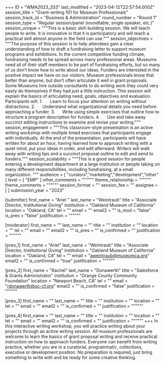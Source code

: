 +++
ID = "WMA2023_333"
last_modified = "2023-04-12T22:57:54.000Z"
session_title = "Grant-writing 101 for Museum Professionals"
session_track_id = "Business & Administration"
round_number = "Round 1"
session_type = "Regular session/panel (roundtable, single speaker, etc.)"
session_unique = """This is a basic skill-building session. We will teach people to write. It is innovative in that it is participatory and will teach a practical skill almost anyone in the field can use."""
session_objectives = """The purpose of this session is to help attendees gain a clear understanding of how to draft a fundraising letter to support museum programs and exhibitions. In the current competitive funding climate, fundraising needs to be spread across many professional areas. Museums need all of their staff members to be part of fundraising efforts, but so many of us don’t know how to write about our ideas. Funders are interested in the positive impact we have on our visitors. Museum professionals know that better than anyone, but don’t often articulate it well in grant proposals. Some Museums hire outside consultants to do writing work they could very easily do themselves if they had just a little instruction. This session will explain the basics of articulating need, goals, objectives and evaluation. Participants will:
1.      Learn to focus your attention on writing without distractions.
2.      Understand what organizational details you need before approaching a funder. 
3.      Write using simple exercises that outline how to structure a program description for funders.
4.      Use and take away succinct editing instructions to examine and revise your writing."""
session_engagement = """This classroom-style presentation is an active writing workshop with multiple timed exercises that participants engage with individually. At the end of the presentation, participants will have written for about an hour, having learned how to approach writing with a quiet mind, put your ideas in order, and edit afterward. Writers will walk away with writing tips and a succinct proposal outline to edit and send to funders."""
session_scalability = """This is a good session for people entering a development department at a large institution or people taking on many different responsibilities, including fundraising, at a small organization.
"""
audience = [ "curators","marketing","development","other" ]
level = [ "EMP" ]
other_comments = """"""
theme_relationship = """"""
theme_comments = """"""
session_format = ""
session_fee = ""
assignee = [  ]
submission_year = "2023"

[submitter]
first_name = "Ariel "
last_name = "Weintraub"
title = "Associate Director, Institutional Giving"
institution = "Oakland Museum of California"
location = "Oakland, CA"
tel = ""
email = ""
email2 = ""
is_mod = "false"
is_pres = "false"
justification = """"""

[moderator]
first_name = ""
last_name = ""
title = ""
institution = ""
location = ""
tel = ""
email = ""
email2 = ""
is_pres = ""
is_confirmed = ""
justification = """"""

[pres_1]
first_name = "Ariel"
last_name = "Weintraub"
title = "Associate Director, Institutional Giving"
institution = "Oakland Museum of California"
location = "Oakland, CA"
tel = ""
email = "aweintraub@museumca.org"
email2 = ""
is_confirmed = "true"
justification = """"""

[pres_2]
first_name = "Rachel"
last_name = "Donawerth"
title = "Salesforce & Grants Administrator"
institution = "Orange County Community Foundation"
location = "Newport Beach, CA"
tel = ""
email = "rdonawerth@oc-cf.org"
email2 = ""
is_confirmed = "false"
justification = """"""

[pres_3]
first_name = ""
last_name = ""
title = ""
institution = ""
location = ""
tel = ""
email = ""
email2 = ""
is_confirmed = ""
justification = """"""

[pres_4]
first_name = ""
last_name = ""
title = ""
institution = ""
location = ""
tel = ""
email = ""
email2 = ""
is_confirmed = ""
justification = """"""
+++
In this interactive writing workshop, you will practice writing about your projects through an active writing session. All museum professionals are welcome to learn the basics of grant proposal writing and receive practical instruction on how to approach funders. Everyone can benefit from writing practice, whether you are in a curatorial, programmatic, collections, executive or development position. No preparation is required, just bring something to write with and be ready for some creative thinking.
